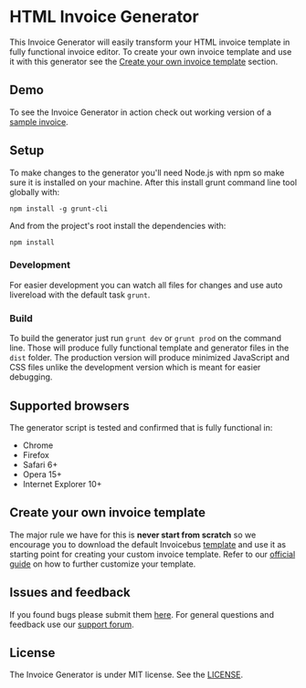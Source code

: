# HTML Invoice Generator

This Invoice Generator will easily transform your HTML invoice template in fully functional invoice editor. To create your own invoice template and use it with this generator see the [Create your own invoice template](#create-your-own-invoice-template) section.

## Demo

To see the Invoice Generator in action check out working version of a [sample invoice](http://cdn.invoicebus.com/templates/Vip%20(tertia)/template.html).

## Setup

To make changes to the generator you'll need Node.js with npm so make sure it is installed on your machine. After this install grunt command line tool globally with:

`npm install -g grunt-cli`

And from the project's root install the dependencies with:

`npm install`

### Development
For easier development you can watch all files for changes and use auto livereload with the default task `grunt`.

### Build

To build the generator just run `grunt dev` or `grunt prod` on the command line. Those will produce fully functional template and generator files in the `dist` folder. The production version will produce minimized JavaScript and CSS files unlike the development version which is meant for easier debugging.

## Supported browsers

The generator script is tested and confirmed that is fully functional in:

* Chrome
* Firefox
* Safari 6+
* Opera 15+
* Internet Explorer 10+

## Create your own invoice template

The major rule we have for this is **never start from scratch** so we encourage you to download the default Invoicebus [template](http://cdn.invoicebus.com/generator/template.zip) and use it as starting point for creating your custom invoice template. Refer to our [official guide](https://invoicebus.com/how-to-create-invoice-template/) on how to further customize your template.

## Issues and feedback

If you found bugs please submit them [here](https://github.com/Invoicebus/html-invoice-generator/issues). For general questions and feedback use our [support forum](https://groups.google.com/d/forum/html-invoice-generator).

## License

The Invoice Generator is under MIT license. See the [LICENSE](https://github.com/Invoicebus/html-invoice-generator/blob/master/LICENSE).

